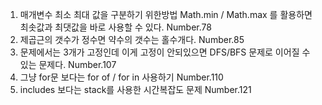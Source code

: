 1. 매개변수 최소 최대 값을 구분하기 위한방법 Math.min / Math.max 를 활용하면 최솟값과 최댓값을 바로 사용할 수 있다. Number.78
2. 제곱근의 갯수가 정수면 약수의 갯수는 홀수개다. Number.85
3. 문제에서는 3개가 고정인데 이게 고정이 안되있으면 DFS/BFS 문제로 이어질 수 있는 문제다. Number.107
4. 그냥 for문 보다는 for of / for in 사용하기 Number.110
5. includes 보다는 stack를 사용한 시간복잡도 문제 Number.121